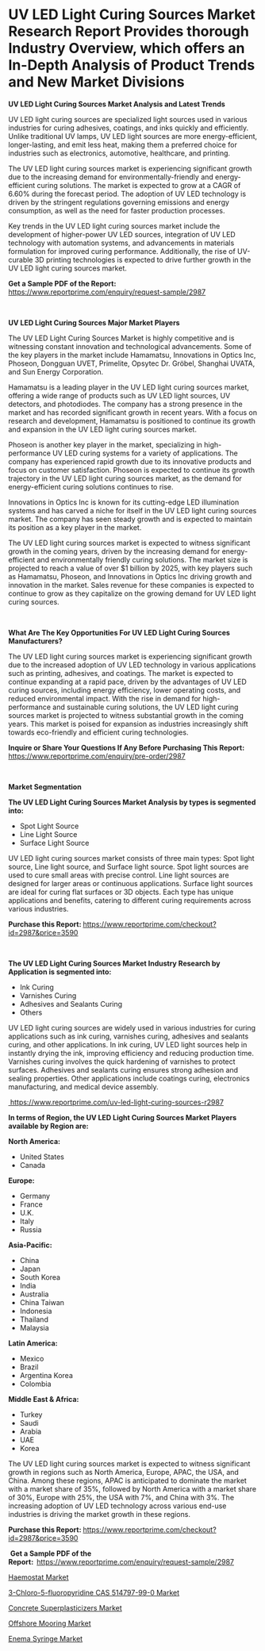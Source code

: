 <p><h1>UV LED Light Curing Sources Market Research Report Provides thorough Industry Overview, which offers an In-Depth Analysis of Product Trends and New Market Divisions</h1></p><p><strong>UV LED Light Curing Sources Market Analysis and Latest Trends</strong></p>
<p><p>UV LED light curing sources are specialized light sources used in various industries for curing adhesives, coatings, and inks quickly and efficiently. Unlike traditional UV lamps, UV LED light sources are more energy-efficient, longer-lasting, and emit less heat, making them a preferred choice for industries such as electronics, automotive, healthcare, and printing.</p><p>The UV LED light curing sources market is experiencing significant growth due to the increasing demand for environmentally-friendly and energy-efficient curing solutions. The market is expected to grow at a CAGR of 6.60% during the forecast period. The adoption of UV LED technology is driven by the stringent regulations governing emissions and energy consumption, as well as the need for faster production processes.</p><p>Key trends in the UV LED light curing sources market include the development of higher-power UV LED sources, integration of UV LED technology with automation systems, and advancements in materials formulation for improved curing performance. Additionally, the rise of UV-curable 3D printing technologies is expected to drive further growth in the UV LED light curing sources market.</p></p>
<p><strong>Get a Sample PDF of the Report:&nbsp;</strong> <a href="https://www.reportprime.com/enquiry/request-sample/2987">https://www.reportprime.com/enquiry/request-sample/2987</a></p>
<p>&nbsp;</p>
<p><strong>UV LED Light Curing Sources Major Market Players</strong></p>
<p><p>The UV LED Light Curing Sources Market is highly competitive and is witnessing constant innovation and technological advancements. Some of the key players in the market include Hamamatsu, Innovations in Optics Inc, Phoseon, Dongguan UVET, Primelite, Opsytec Dr. Gröbel, Shanghai UVATA, and Sun Energy Corporation.</p><p>Hamamatsu is a leading player in the UV LED light curing sources market, offering a wide range of products such as UV LED light sources, UV detectors, and photodiodes. The company has a strong presence in the market and has recorded significant growth in recent years. With a focus on research and development, Hamamatsu is positioned to continue its growth and expansion in the UV LED light curing sources market.</p><p>Phoseon is another key player in the market, specializing in high-performance UV LED curing systems for a variety of applications. The company has experienced rapid growth due to its innovative products and focus on customer satisfaction. Phoseon is expected to continue its growth trajectory in the UV LED light curing sources market, as the demand for energy-efficient curing solutions continues to rise.</p><p>Innovations in Optics Inc is known for its cutting-edge LED illumination systems and has carved a niche for itself in the UV LED light curing sources market. The company has seen steady growth and is expected to maintain its position as a key player in the market.</p><p>The UV LED light curing sources market is expected to witness significant growth in the coming years, driven by the increasing demand for energy-efficient and environmentally friendly curing solutions. The market size is projected to reach a value of over $1 billion by 2025, with key players such as Hamamatsu, Phoseon, and Innovations in Optics Inc driving growth and innovation in the market. Sales revenue for these companies is expected to continue to grow as they capitalize on the growing demand for UV LED light curing sources.</p></p>
<p>&nbsp;</p>
<p><strong>What Are The Key Opportunities For UV LED Light Curing Sources Manufacturers?</strong></p>
<p><p>The UV LED light curing sources market is experiencing significant growth due to the increased adoption of UV LED technology in various applications such as printing, adhesives, and coatings. The market is expected to continue expanding at a rapid pace, driven by the advantages of UV LED curing sources, including energy efficiency, lower operating costs, and reduced environmental impact. With the rise in demand for high-performance and sustainable curing solutions, the UV LED light curing sources market is projected to witness substantial growth in the coming years. This market is poised for expansion as industries increasingly shift towards eco-friendly and efficient curing technologies.</p></p>
<p><strong>Inquire or Share Your Questions If Any Before Purchasing This Report:</strong> <a href="https://www.reportprime.com/enquiry/pre-order/2987">https://www.reportprime.com/enquiry/pre-order/2987</a></p>
<p>&nbsp;</p>
<p><strong>Market Segmentation</strong></p>
<p><strong>The UV LED Light Curing Sources Market Analysis by types is segmented into:</strong></p>
<p><ul><li>Spot Light Source</li><li>Line Light Source</li><li>Surface Light Source</li></ul></p>
<p><p>UV LED light curing sources market consists of three main types: Spot light source, Line light source, and Surface light source. Spot light sources are used to cure small areas with precise control. Line light sources are designed for larger areas or continuous applications. Surface light sources are ideal for curing flat surfaces or 3D objects. Each type has unique applications and benefits, catering to different curing requirements across various industries.</p></p>
<p><strong>Purchase this Report:&nbsp;</strong><a href="https://www.reportprime.com/checkout?id=2987&price=3590">https://www.reportprime.com/checkout?id=2987&price=3590</a></p>
<p>&nbsp;</p>
<p><strong>The UV LED Light Curing Sources Market Industry Research by Application is segmented into:</strong></p>
<p><ul><li>Ink Curing</li><li>Varnishes Curing</li><li>Adhesives and Sealants Curing</li><li>Others</li></ul></p>
<p><p>UV LED light curing sources are widely used in various industries for curing applications such as ink curing, varnishes curing, adhesives and sealants curing, and other applications. In ink curing, UV LED light sources help in instantly drying the ink, improving efficiency and reducing production time. Varnishes curing involves the quick hardening of varnishes to protect surfaces. Adhesives and sealants curing ensures strong adhesion and sealing properties. Other applications include coatings curing, electronics manufacturing, and medical device assembly.</p></p>
<p><a href="https://www.reportprime.com/uv-led-light-curing-sources-r2987">&nbsp;https://www.reportprime.com/uv-led-light-curing-sources-r2987</a></p>
<p><strong>In terms of Region, the UV LED Light Curing Sources Market Players available by Region are:</strong></p>
<p>
    <p> <strong> North America: </strong>
        <ul>
            <li>United States</li>
            <li>Canada</li>
        </ul>
        </p> 
    <p> <strong> Europe: </strong>
        <ul>
            <li>Germany</li>
            <li>France</li>
            <li>U.K.</li>
            <li>Italy</li>
            <li>Russia</li>
        </ul>
        </p> 
    <p> <strong> Asia-Pacific: </strong>
        <ul>
            <li>China</li>
            <li>Japan</li>
            <li>South Korea</li>
            <li>India</li>
            <li>Australia</li>
            <li>China Taiwan</li>
            <li>Indonesia</li>
            <li>Thailand</li>
            <li>Malaysia</li>
        </ul>
        </p> 
    <p> <strong> Latin America: </strong>
        <ul>
            <li>Mexico</li>
            <li>Brazil</li>
            <li>Argentina Korea</li>
            <li>Colombia</li>
        </ul>
        </p> 
    <p> <strong> Middle East & Africa: </strong>
        <ul>
            <li>Turkey</li>
            <li>Saudi</li>
            <li>Arabia</li>
            <li>UAE</li>
            <li>Korea</li>
        </ul>
    </p>
    </p>
<p><p>The UV LED light curing sources market is expected to witness significant growth in regions such as North America, Europe, APAC, the USA, and China. Among these regions, APAC is anticipated to dominate the market with a market share of 35%, followed by North America with a market share of 30%, Europe with 25%, the USA with 7%, and China with 3%. The increasing adoption of UV LED technology across various end-use industries is driving the market growth in these regions.</p></p>
<p><strong>Purchase this Report: </strong><a href="https://www.reportprime.com/checkout?id=2987&price=3590">https://www.reportprime.com/checkout?id=2987&price=3590</a></p>
<p>&nbsp;<strong>Get a Sample PDF of the Report:&nbsp;&nbsp;</strong><a href="https://www.reportprime.com/enquiry/request-sample/2987">https://www.reportprime.com/enquiry/request-sample/2987</a></p>
<p><strong></strong></p>
<p><p><a href="https://issuu.com/reportprime-2/docs/haemostat-market-size-2030.pptx">Haemostat Market</a></p><p><a href="https://medium.com/@elizbethsmithb20/evaluating-global-3-chloro-5-fluoropyridine-cas-514797-99-0-market-trends-and-growth-opportunities-927a2e3d25be">3-Chloro-5-fluoropyridine CAS 514797-99-0 Market</a></p><p><a href="https://www.linkedin.com/pulse/concrete-superplasticizers-market-segmentation-geographical-regions-sgzwf">Concrete Superplasticizers Market</a></p><p><a href="https://www.linkedin.com/pulse/deep-dive-offshore-mooring-market-itstrends-segmentation-competitive-ddpyf">Offshore Mooring Market</a></p><p><a href="https://issuu.com/reportprime-2/docs/enema-syringe-market-size-2030.pptx">Enema Syringe Market</a></p></p>
